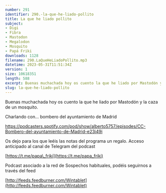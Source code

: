 ```yaml
---
number: 291
identifier: 290.-la-que-he-liado-pollito
title: La que he liado pollito
subject:
- Digi
- Fibra
- Mastodon
- Megalodon
- Mosquito
- Papá Friki
downloads: 1128
filename: 290.LaQueHeLiadoPollito.mp3
datetime: 2023-05-31T11:51:34Z
version: 1
size: 10618351
length: 588
excerpt: Buenas muchachada hoy os cuento la que he liado por Mastodón y la caza de un mosquito.
slug: la-que-he-liado-pollito
---
```

Buenas muchachada hoy os cuento la que he liado por Mastodón y la caza de un mosquito.

Charlando con... bombero del ayuntamiento de Madrid

https://podcasters.spotify.com/pod/show/alberto5757/episodes/CC-Bombero-del-ayuntamiento-de-Madrid-e23i49i

Os dejo para los que leéis las notas del programa un regalo. Acceso anticipado al canal de Telegram del podcast

[https://t.me/papa\_friki](https://t.me/papa_friki)

Podcast asociado a la red de Sospechos habituales, podéis seguirnos a través del feed

[http://feeds.feedburner.com/Wintablet](http://feeds.feedburner.com/Wintablet)